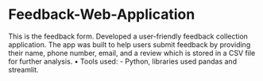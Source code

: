# Feedback-Web-Application
This is the feedback form. Developed a user-friendly feedback collection application. The app was built to help users submit feedback by providing their name, phone number, email, and a review which is stored in a CSV file for further analysis. • Tools used: - Python, libraries used pandas and streamlit.
